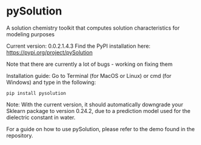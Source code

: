 # pySolution
A solution chemistry toolkit that computes solution characteristics for modeling purposes

Current version: 0.0.2.1.4.3
Find the PyPI installation here: https://pypi.org/project/pySolution

Note that there are currently a lot of bugs - working on fixing them

Installation guide:
Go to Terminal (for MacOS or Linux) or cmd (for Windows) and type in the following:
```console
pip install pysolution
```
Note: With the current version, it should automatically downgrade your Sklearn package to version 0.24.2, due to a prediction model used for the dielectric constant in water.

For a guide on how to use pySolution, please refer to the demo found in the repository.
